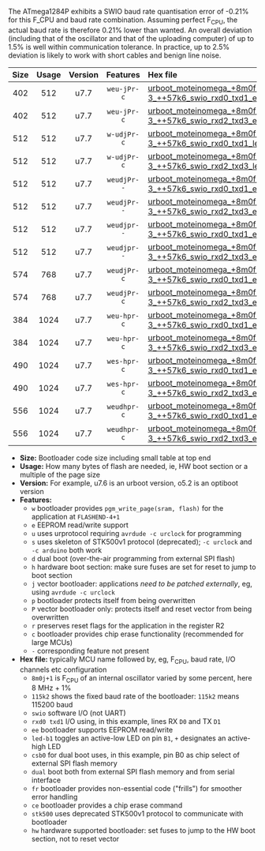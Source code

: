 The ATmega1284P exhibits a SWIO baud rate quantisation error of -0.21% for this F_CPU and baud rate combination. Assuming perfect F<sub>CPU</sub>, the actual baud rate is therefore 0.21% lower than wanted. An overall deviation (including that of the oscillator and that of the uploading computer) of up to 1.5% is well within communication tolerance. In practice, up to 2.5% deviation is likely to work with short cables and benign line noise.

|Size|Usage|Version|Features|Hex file|
|:-:|:-:|:-:|:-:|:--|
|402|512|u7.7|`weu-jPr-c`|[urboot_moteinomega_+8m0f-3_++57k6_swio_rxd0_txd1_ee_led+d7_fr_ce.hex](https://raw.githubusercontent.com/stefanrueger/urboot.hex/main/boards/moteinomega/internal_oscillator/fcpu_+8m0f-3/br_++57k6/urboot_moteinomega_+8m0f-3_++57k6_swio_rxd0_txd1_ee_led+d7_fr_ce.hex)|
|402|512|u7.7|`weu-jPr-c`|[urboot_moteinomega_+8m0f-3_++57k6_swio_rxd2_txd3_ee_led+d7_fr_ce.hex](https://raw.githubusercontent.com/stefanrueger/urboot.hex/main/boards/moteinomega/internal_oscillator/fcpu_+8m0f-3/br_++57k6/urboot_moteinomega_+8m0f-3_++57k6_swio_rxd2_txd3_ee_led+d7_fr_ce.hex)|
|512|512|u7.7|`w-udjPr-c`|[urboot_moteinomega_+8m0f-3_++57k6_swio_rxd0_txd1_led+d7_csc7_dual_fr_ce.hex](https://raw.githubusercontent.com/stefanrueger/urboot.hex/main/boards/moteinomega/internal_oscillator/fcpu_+8m0f-3/br_++57k6/urboot_moteinomega_+8m0f-3_++57k6_swio_rxd0_txd1_led+d7_csc7_dual_fr_ce.hex)|
|512|512|u7.7|`w-udjPr-c`|[urboot_moteinomega_+8m0f-3_++57k6_swio_rxd2_txd3_led+d7_csc7_dual_fr_ce.hex](https://raw.githubusercontent.com/stefanrueger/urboot.hex/main/boards/moteinomega/internal_oscillator/fcpu_+8m0f-3/br_++57k6/urboot_moteinomega_+8m0f-3_++57k6_swio_rxd2_txd3_led+d7_csc7_dual_fr_ce.hex)|
|512|512|u7.7|`weudjPr--`|[urboot_moteinomega_+8m0f-3_++57k6_swio_rxd0_txd1_ee_led+d7_csc7_dual.hex](https://raw.githubusercontent.com/stefanrueger/urboot.hex/main/boards/moteinomega/internal_oscillator/fcpu_+8m0f-3/br_++57k6/urboot_moteinomega_+8m0f-3_++57k6_swio_rxd0_txd1_ee_led+d7_csc7_dual.hex)|
|512|512|u7.7|`weudjPr--`|[urboot_moteinomega_+8m0f-3_++57k6_swio_rxd2_txd3_ee_led+d7_csc7_dual.hex](https://raw.githubusercontent.com/stefanrueger/urboot.hex/main/boards/moteinomega/internal_oscillator/fcpu_+8m0f-3/br_++57k6/urboot_moteinomega_+8m0f-3_++57k6_swio_rxd2_txd3_ee_led+d7_csc7_dual.hex)|
|512|512|u7.7|`weudjpr--`|[urboot_moteinomega_+8m0f-3_++57k6_swio_rxd0_txd1_ee_led+d7_csc7_dual_fr.hex](https://raw.githubusercontent.com/stefanrueger/urboot.hex/main/boards/moteinomega/internal_oscillator/fcpu_+8m0f-3/br_++57k6/urboot_moteinomega_+8m0f-3_++57k6_swio_rxd0_txd1_ee_led+d7_csc7_dual_fr.hex)|
|512|512|u7.7|`weudjpr--`|[urboot_moteinomega_+8m0f-3_++57k6_swio_rxd2_txd3_ee_led+d7_csc7_dual_fr.hex](https://raw.githubusercontent.com/stefanrueger/urboot.hex/main/boards/moteinomega/internal_oscillator/fcpu_+8m0f-3/br_++57k6/urboot_moteinomega_+8m0f-3_++57k6_swio_rxd2_txd3_ee_led+d7_csc7_dual_fr.hex)|
|574|768|u7.7|`weudjPr-c`|[urboot_moteinomega_+8m0f-3_++57k6_swio_rxd0_txd1_ee_led+d7_csc7_dual_fr_ce.hex](https://raw.githubusercontent.com/stefanrueger/urboot.hex/main/boards/moteinomega/internal_oscillator/fcpu_+8m0f-3/br_++57k6/urboot_moteinomega_+8m0f-3_++57k6_swio_rxd0_txd1_ee_led+d7_csc7_dual_fr_ce.hex)|
|574|768|u7.7|`weudjPr-c`|[urboot_moteinomega_+8m0f-3_++57k6_swio_rxd2_txd3_ee_led+d7_csc7_dual_fr_ce.hex](https://raw.githubusercontent.com/stefanrueger/urboot.hex/main/boards/moteinomega/internal_oscillator/fcpu_+8m0f-3/br_++57k6/urboot_moteinomega_+8m0f-3_++57k6_swio_rxd2_txd3_ee_led+d7_csc7_dual_fr_ce.hex)|
|384|1024|u7.7|`weu-hpr-c`|[urboot_moteinomega_+8m0f-3_++57k6_swio_rxd0_txd1_ee_led+d7_fr_ce_hw.hex](https://raw.githubusercontent.com/stefanrueger/urboot.hex/main/boards/moteinomega/internal_oscillator/fcpu_+8m0f-3/br_++57k6/urboot_moteinomega_+8m0f-3_++57k6_swio_rxd0_txd1_ee_led+d7_fr_ce_hw.hex)|
|384|1024|u7.7|`weu-hpr-c`|[urboot_moteinomega_+8m0f-3_++57k6_swio_rxd2_txd3_ee_led+d7_fr_ce_hw.hex](https://raw.githubusercontent.com/stefanrueger/urboot.hex/main/boards/moteinomega/internal_oscillator/fcpu_+8m0f-3/br_++57k6/urboot_moteinomega_+8m0f-3_++57k6_swio_rxd2_txd3_ee_led+d7_fr_ce_hw.hex)|
|490|1024|u7.7|`wes-hpr-c`|[urboot_moteinomega_+8m0f-3_++57k6_swio_rxd0_txd1_ee_led+d7_fr_ce_stk500_hw.hex](https://raw.githubusercontent.com/stefanrueger/urboot.hex/main/boards/moteinomega/internal_oscillator/fcpu_+8m0f-3/br_++57k6/urboot_moteinomega_+8m0f-3_++57k6_swio_rxd0_txd1_ee_led+d7_fr_ce_stk500_hw.hex)|
|490|1024|u7.7|`wes-hpr-c`|[urboot_moteinomega_+8m0f-3_++57k6_swio_rxd2_txd3_ee_led+d7_fr_ce_stk500_hw.hex](https://raw.githubusercontent.com/stefanrueger/urboot.hex/main/boards/moteinomega/internal_oscillator/fcpu_+8m0f-3/br_++57k6/urboot_moteinomega_+8m0f-3_++57k6_swio_rxd2_txd3_ee_led+d7_fr_ce_stk500_hw.hex)|
|556|1024|u7.7|`weudhpr-c`|[urboot_moteinomega_+8m0f-3_++57k6_swio_rxd0_txd1_ee_led+d7_csc7_dual_fr_ce_hw.hex](https://raw.githubusercontent.com/stefanrueger/urboot.hex/main/boards/moteinomega/internal_oscillator/fcpu_+8m0f-3/br_++57k6/urboot_moteinomega_+8m0f-3_++57k6_swio_rxd0_txd1_ee_led+d7_csc7_dual_fr_ce_hw.hex)|
|556|1024|u7.7|`weudhpr-c`|[urboot_moteinomega_+8m0f-3_++57k6_swio_rxd2_txd3_ee_led+d7_csc7_dual_fr_ce_hw.hex](https://raw.githubusercontent.com/stefanrueger/urboot.hex/main/boards/moteinomega/internal_oscillator/fcpu_+8m0f-3/br_++57k6/urboot_moteinomega_+8m0f-3_++57k6_swio_rxd2_txd3_ee_led+d7_csc7_dual_fr_ce_hw.hex)|

- **Size:** Bootloader code size including small table at top end
- **Usage:** How many bytes of flash are needed, ie, HW boot section or a multiple of the page size
- **Version:** For example, u7.6 is an urboot version, o5.2 is an optiboot version
- **Features:**
  + `w` bootloader provides `pgm_write_page(sram, flash)` for the application at `FLASHEND-4+1`
  + `e` EEPROM read/write support
  + `u` uses urprotocol requiring `avrdude -c urclock` for programming
  + `s` uses skeleton of STK500v1 protocol (deprecated); `-c urclock` and `-c arduino` both work
  + `d` dual boot (over-the-air programming from external SPI flash)
  + `h` hardware boot section: make sure fuses are set for reset to jump to boot section
  + `j` vector bootloader: applications *need to be patched externally*, eg, using `avrdude -c urclock`
  + `p` bootloader protects itself from being overwritten
  + `P` vector bootloader only: protects itself and reset vector from being overwritten
  + `r` preserves reset flags for the application in the register R2
  + `c` bootloader provides chip erase functionality (recommended for large MCUs)
  + `-` corresponding feature not present
- **Hex file:** typically MCU name followed by, eg, F<sub>CPU</sub>, baud rate, I/O channels etc configuration
  + `8m0j+1` is F<sub>CPU</sub> of an internal oscillator varied by some percent, here 8 MHz + 1%
  + `115k2` shows the fixed baud rate of the bootloader: `115k2` means 115200 baud
  + `swio` software I/O (not UART)
  + `rxd0 txd1` I/O using, in this example, lines RX `D0` and TX `D1`
  + `ee` bootloader supports EEPROM read/write
  + `led-b1` toggles an active-low LED on pin `B1`, `+` designates an active-high LED
  + `csb0` for dual boot uses, in this example, pin B0 as chip select of external SPI flash memory
  + `dual` boot both from external SPI flash memory and from serial interface
  + `fr` bootloader provides non-essential code ("frills") for smoother error handling
  + `ce` bootloader provides a chip erase command
  + `stk500` uses deprecated STK500v1 protocol to communicate with bootloader
  + `hw` hardware supported bootloader: set fuses to jump to the HW boot section, not to reset vector
